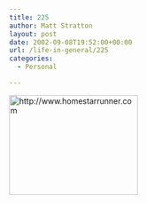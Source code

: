```yaml
---
title: 225
author: Matt Stratton
layout: post
date: 2002-09-08T19:52:00+00:00
url: /life-in-general/225
categories:
  - Personal

---
```

[<img src="http://www.homestarrunner.com/smsticker.jpg" width="232" height="180" alt="http://www.homestarrunner.com" border="0" />][1]

 [1]: http://www.homestarrunner.com